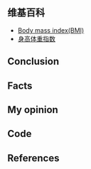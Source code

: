 ## 维基百科

- [Body mass index(BMI) ](https://en.wikipedia.org/wiki/Body_mass_index)
- [身高体重指数](https://zh.wikipedia.org/wiki/%E8%BA%AB%E9%AB%98%E9%AB%94%E9%87%8D%E6%8C%87%E6%95%B8)

## Conclusion

## Facts

## My opinion

## Code

## References